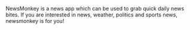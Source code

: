 NewsMonkey is a news app which can be used to grab quick daily news bites. If you are interested in news, weather, politics and sports news, newsmonkey is for you!
